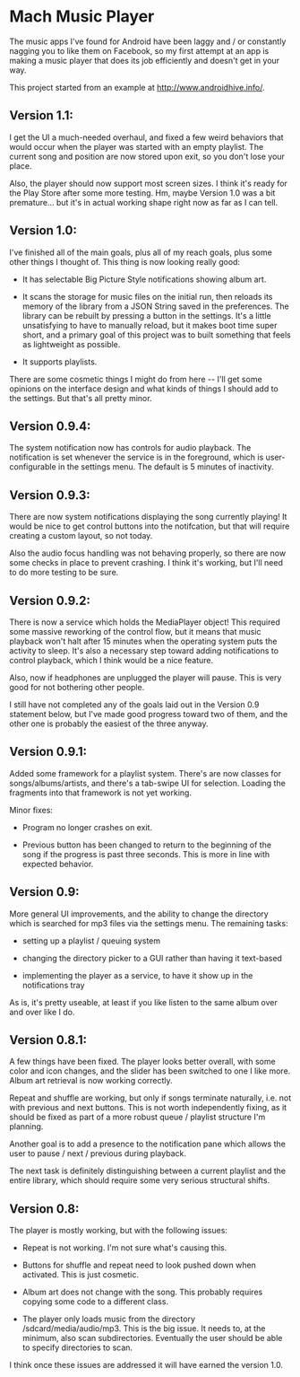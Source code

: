 Mach Music Player
===================

The music apps I've found for Android have been laggy and / or constantly nagging you to like them on Facebook, so my first attempt at an app is making a music player that does its job efficiently and doesn't get in your way.

This project started from an example at http://www.androidhive.info/.

Version 1.1:
------------

I get the UI a much-needed overhaul, and fixed a few weird behaviors that would occur when the player was started with an empty playlist. The current song and position are now stored upon exit, so you don't lose your place.

Also, the player should now support most screen sizes. I think it's ready for the Play Store after some more testing. Hm, maybe Version 1.0 was a bit premature... but it's in actual working shape right now as far as I can tell.


Version 1.0:
------------

I've finished all of the main goals, plus all of my reach goals, plus some other things I thought of. This thing is now looking really good:

 - It has selectable Big Picture Style notifications showing album art.

 - It scans the storage for music files on the initial run, then reloads its memory of the library from a JSON String saved in the preferences. The library can be rebuilt by pressing a button in the settings. It's a little unsatisfying to have to manually reload, but it makes boot time super short, and a primary goal of this project was to built something that feels as lightweight as possible.

 - It supports playlists.

 There are some cosmetic things I might do from here -- I'll get some opinions on the interface design and what kinds of things I should add to the settings. But that's all pretty minor.

Version 0.9.4:
--------------

The system notification now has controls for audio playback. The notification is set whenever the service is in the foreground, which is user-configurable in the settings menu. The default is 5 minutes of inactivity.


Version 0.9.3:
--------------

There are now system notifications displaying the song currently playing! It would be nice to get control buttons into the notifcation, but that will require creating a custom layout, so not today. 

Also the audio focus handling was not behaving properly, so there are now some checks in place to prevent crashing. I think it's working, but I'll need to do more testing to be sure.


Version 0.9.2:
--------------

There is now a service which holds the MediaPlayer object! This required some massive reworking of the control flow, but it means that music playback won't halt after 15 minutes when the operating system puts the activity to sleep. It's also a necessary step toward adding notifications to control playback, which I think would be a nice feature.

Also, now if headphones are unplugged the player will pause. This is very good for not bothering other people.

I still have not completed any of the goals laid out in the Version 0.9 statement below, but I've made good progress toward two of them, and the other one is probably the easiest of the three anyway.


Version 0.9.1:
--------------

Added some framework for a playlist system. There's are now classes for songs/albums/artists, and there's a tab-swipe UI for selection. Loading the fragments into that framework is not yet working.

Minor fixes: 

 - Program no longer crashes on exit.

 - Previous button has been changed to return to the beginning of the song  if the progress is past three seconds. This is more in line with expected behavior.



Version 0.9:
------------

More general UI improvements, and the ability to change the directory which is searched for mp3 files via the settings menu. The remaining tasks: 

 - setting up a playlist / queuing system
 
 - changing the directory picker to a GUI rather than having it text-based
 
 - implementing the player as a service, to have it show up in the notifications tray
 
As is, it's pretty useable, at least if you like listen to the same album over and over like I do.



Version 0.8.1:
--------------

A few things have been fixed. The player looks better overall, with some color and icon changes, and the slider has been switched to one I like more. Album art retrieval is now working correctly.

Repeat and shuffle are working, but only if songs terminate naturally, i.e. not with previous and next buttons. This is 
not worth independently fixing, as it should be fixed as part of a more robust queue / playlist structure I'm planning.

Another goal is to add a presence to the notification pane which allows the user to pause / next / previous during playback.

The next task is definitely distinguishing between a current playlist and the entire library, which should require some 
very serious structural shifts.



Version 0.8:
------------

The player is mostly working, but with the following issues:

 - Repeat is not working.
      I'm not sure what's causing this.

 - Buttons for shuffle and repeat need to look pushed down when activated.
      This is just cosmetic.

 - Album art does not change with the song.
      This probably requires copying some code to a different class.

 - The player only loads music from the directory /sdcard/media/audio/mp3.
      This is the big issue. It needs to, at the minimum, also scan subdirectories. Eventually the user should be 
      able to specify directories to scan.
      
I think once these issues are addressed it will have earned the version 1.0.
